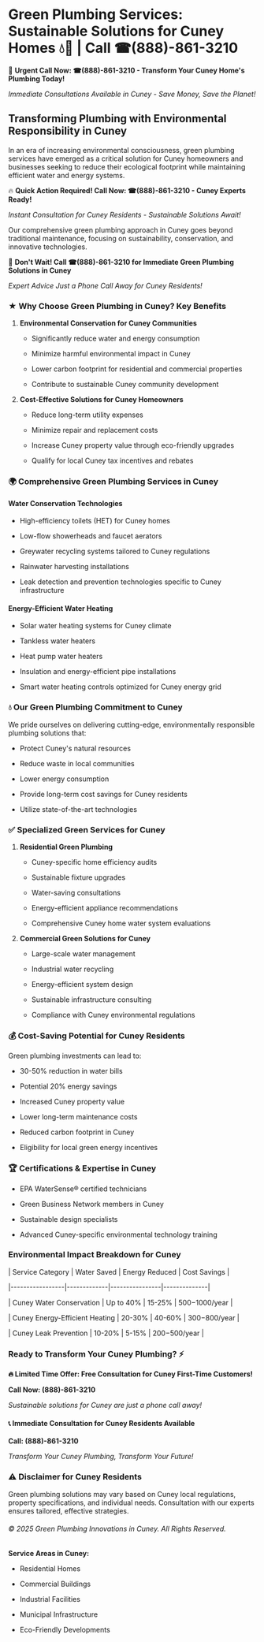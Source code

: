 # Green Plumbing Services: Sustainable Solutions for Cuney Homes 💧🌿 | Call ☎(888)-861-3210

🚨 **Urgent Call Now: ☎(888)-861-3210 - Transform Your Cuney Home's Plumbing Today!**
*Immediate Consultations Available in Cuney - Save Money, Save the Planet!*

## Transforming Plumbing with Environmental Responsibility in Cuney

In an era of increasing environmental consciousness, green plumbing services have emerged as a critical solution for Cuney homeowners and businesses seeking to reduce their ecological footprint while maintaining efficient water and energy systems. 

🔥 **Quick Action Required! Call Now: ☎(888)-861-3210 - Cuney Experts Ready!**
*Instant Consultation for Cuney Residents - Sustainable Solutions Await!*

Our comprehensive green plumbing approach in Cuney goes beyond traditional maintenance, focusing on sustainability, conservation, and innovative technologies.

🚨 **Don't Wait! Call ☎(888)-861-3210 for Immediate Green Plumbing Solutions in Cuney**
*Expert Advice Just a Phone Call Away for Cuney Residents!*

### ★ Why Choose Green Plumbing in Cuney? Key Benefits

1. **Environmental Conservation for Cuney Communities** 
   - Significantly reduce water and energy consumption
   - Minimize harmful environmental impact in Cuney
   - Lower carbon footprint for residential and commercial properties
   - Contribute to sustainable Cuney community development

2. **Cost-Effective Solutions for Cuney Homeowners** 
   - Reduce long-term utility expenses
   - Minimize repair and replacement costs
   - Increase Cuney property value through eco-friendly upgrades
   - Qualify for local Cuney tax incentives and rebates

### 🌍 Comprehensive Green Plumbing Services in Cuney

#### Water Conservation Technologies
- High-efficiency toilets (HET) for Cuney homes
- Low-flow showerheads and faucet aerators
- Greywater recycling systems tailored to Cuney regulations
- Rainwater harvesting installations
- Leak detection and prevention technologies specific to Cuney infrastructure

#### Energy-Efficient Water Heating
- Solar water heating systems for Cuney climate
- Tankless water heaters
- Heat pump water heaters
- Insulation and energy-efficient pipe installations
- Smart water heating controls optimized for Cuney energy grid

### 💧 Our Green Plumbing Commitment to Cuney

We pride ourselves on delivering cutting-edge, environmentally responsible plumbing solutions that:
- Protect Cuney's natural resources
- Reduce waste in local communities
- Lower energy consumption
- Provide long-term cost savings for Cuney residents
- Utilize state-of-the-art technologies

### ✅ Specialized Green Services for Cuney

1. **Residential Green Plumbing**
   - Cuney-specific home efficiency audits
   - Sustainable fixture upgrades
   - Water-saving consultations
   - Energy-efficient appliance recommendations
   - Comprehensive Cuney home water system evaluations

2. **Commercial Green Solutions for Cuney**
   - Large-scale water management
   - Industrial water recycling
   - Energy-efficient system design
   - Sustainable infrastructure consulting
   - Compliance with Cuney environmental regulations

### 💰 Cost-Saving Potential for Cuney Residents

Green plumbing investments can lead to:
- 30-50% reduction in water bills
- Potential 20% energy savings
- Increased Cuney property value
- Lower long-term maintenance costs
- Reduced carbon footprint in Cuney
- Eligibility for local green energy incentives

### 🏆 Certifications & Expertise in Cuney

- EPA WaterSense® certified technicians
- Green Business Network members in Cuney
- Sustainable design specialists
- Advanced Cuney-specific environmental technology training

### Environmental Impact Breakdown for Cuney

| Service Category | Water Saved | Energy Reduced | Cost Savings |
|-----------------|-------------|----------------|--------------|
| Cuney Water Conservation | Up to 40% | 15-25% | $500-$1000/year |
| Cuney Energy-Efficient Heating | 20-30% | 40-60% | $300-$800/year |
| Cuney Leak Prevention | 10-20% | 5-15% | $200-$500/year |

### Ready to Transform Your Cuney Plumbing? ⚡

**🔥 Limited Time Offer: Free Consultation for Cuney First-Time Customers!**

**Call Now: (888)-861-3210**
*Sustainable solutions for Cuney are just a phone call away!*

#### 📞 Immediate Consultation for Cuney Residents Available

**Call: (888)-861-3210**
*Transform Your Cuney Plumbing, Transform Your Future!*

### ⚠️ Disclaimer for Cuney Residents

Green plumbing solutions may vary based on Cuney local regulations, property specifications, and individual needs. Consultation with our experts ensures tailored, effective strategies.

###### © 2025 Green Plumbing Innovations in Cuney. All Rights Reserved.

**Service Areas in Cuney:** 
- Residential Homes
- Commercial Buildings
- Industrial Facilities
- Municipal Infrastructure
- Eco-Friendly Developments